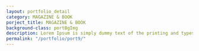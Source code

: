 ```yaml
---
layout: portfolio_detail
category: MAGAZINE & BOOK
porject_title: MAGAZINE & BOOK
background-class: portBgImg
description: Lorem Ipsum is simply dummy text of the printing and typesetting industry. Lorem Ipsum is simply dummy text of the...
permalink: "/portfolio/port9/"
---
```

